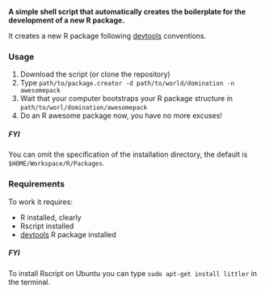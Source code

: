 **A simple shell script that automatically creates the boilerplate for the development of a new R package.**

It creates a new R package following [devtools](https://github.com/hadley/devtools) conventions.

### Usage

1. Download the script (or clone the repository)
3. Type `path/to/package.creator -d path/to/world/domination -n awesomepack`
4. Wait that your computer bootstraps your R package structure in `path/to/worl/domination/awesomepack`
5. Do an R awesome package now, you have no more excuses!

##### FYI

You can omit the specification of the installation directory, the default is `$HOME/Workspace/R/Packages`.

### Requirements

To work it requires:
* R installed, clearly
* Rscript installed
* [devtools](https://github.com/hadley/devtools) R package installed

##### FYI

To install Rscript on Ubuntu you can type `sudo apt-get install littler` in the terminal.

